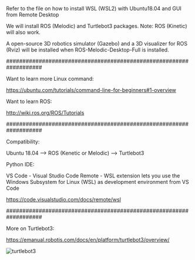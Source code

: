 
Refer to the file on how to install WSL (WSL2) with Ubuntu18.04 and GUI from Remote Desktop

We will install ROS (Melodic) and Turtlebot3 packages.
Note: ROS (Kinetic) will also work.

A open-source 3D robotics simulator (Gazebo) and a 3D visualizer for ROS (Rviz) will be installed when ROS-Melodic-Desktop-Full is installed.

###################################################################

Want to learn more Linux command:

https://ubuntu.com/tutorials/command-line-for-beginners#1-overview


Want to learn ROS:

http://wiki.ros.org/ROS/Tutorials

###################################################################

Compatibility:

Ubuntu 18.04 --> ROS (Kenetic or Melodic) --> Turtlebot3

Python IDE:

VS Code - Visual Studio Code Remote - WSL extension lets you use the Windows Subsystem for Linux (WSL) as development environment from VS Code

https://code.visualstudio.com/docs/remote/wsl


###################################################################

More on Turtlebot3:

https://emanual.robotis.com/docs/en/platform/turtlebot3/overview/

![turtlebot3](https://user-images.githubusercontent.com/74127616/135704618-17182e12-7d61-45bf-961d-82958e70e074.png)



